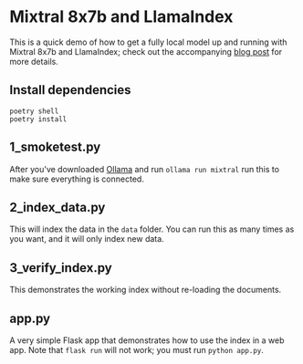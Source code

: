 # Mixtral 8x7b and LlamaIndex

This is a quick demo of how to get a fully local model up and running with Mixtral 8x7b and LlamaIndex; check out the accompanying [blog post](https://TKTKTK) for more details.

## Install dependencies

```
poetry shell
poetry install
```

## 1_smoketest.py

After you've downloaded [Ollama](https://ollama.ai/) and run `ollama run mixtral` run this to make sure everything is connected.

## 2_index_data.py

This will index the data in the `data` folder. You can run this as many times as you want, and it will only index new data.

## 3_verify_index.py

This demonstrates the working index without re-loading the documents.

## app.py

A very simple Flask app that demonstrates how to use the index in a web app. Note that `flask run` will not work; you must run `python app.py`.
